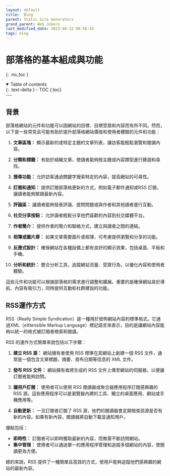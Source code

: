 ```yaml
---
layout: default
title:  Blog
parent: Static Site Generators
grand_parent: Web Jokers
last_modified_date: 2023-06-12 08:56:43
tags: blog 
---
```


# 部落格的基本組成與功能
{: .no_toc }

<details open markdown="block">
  <summary>
    Table of contents
  </summary>
  {: .text-delta }
- TOC
{:toc}
</details>
---

## 背景

部落格網站的元件和功能可以因網站的目標、目標受眾和內容而有所不同。然而，以下是一些常見且可能有助於提升部落格網站價值和使用者體驗的元件和功能：

1. **文章區塊：** 顯示最新的或特定主題的文章列表，讓訪客能輕鬆瀏覽和閱讀內容。

2. **分類和標籤：** 有助於組織文章，使讀者能夠按主題或內容類型進行篩選和尋找。

3. **搜尋功能：** 允許訪客通過關鍵字搜索特定的內容，提高網站的可尋性。

4. **訂閱和通知：** 提供訂閱部落格更新的方式，例如電子郵件通知或RSS 訂閱，讓讀者能夠緊跟最新內容。

5. **評論區：** 讓讀者能夠發表評論、提問問題或與作者和其他讀者進行互動。

6. **社交分享按鈕：** 允許讀者輕鬆分享他們喜歡的內容到社交媒體平台。

7. **作者簡介：** 提供作者的簡介和聯絡方式，建立與讀者之間的連結。

8. **相簿或圖片庫：** 如果文章需要圖片或相簿，可考慮提供瀏覽和分享的功能。

9. **反應式設計：** 確保網站在各種設備上都有良好的顯示效果，包括桌面、平板和手機。

10. **分析和統計：** 整合分析工具，追蹤網站流量、受眾行為，以優化內容和使用者體驗。

這些元件和功能可以根據部落格的需求進行調整和擴展。重要的是確保網站易於導航、內容有吸引力，同時提供互動和社群建設的功能。

## RSS運作方式

RSS（Really Simple Syndication）是一種用於發佈網站內容的標準格式。它通過XML（eXtensible Markup Language）標記語言來表示，目的是讓網站內容能夠以統一的格式被訂閱者檢索和閱讀。

RSS 的運作方式簡單來說包括以下步驟：

1. **建立 RSS 源：** 網站擁有者使用 RSS 標準在其網站上創建一個 RSS 文件，通常是一個包含文章標題、摘要、發布日期等信息的 XML 文件。

2. **發布 RSS 文件：** 網站擁有者將生成的 RSS 文件上傳至網站的伺服器，以便讓訂閱者能夠訪問。

3. **讓用戶訂閱：** 使用者可以使用 RSS 閱讀器或聚合器應用程序訂閱感興趣的 RSS 源。這些應用程序可以是瀏覽器內建的工具、獨立的桌面應用、網站或手機應用等。

4. **自動更新：** 一旦訂閱者訂閱了 RSS 源，他們的閱讀器會定期檢查該源是否有新的內容。如果有新內容，閱讀器將自動下載並通知用戶。

優點包括：

- **即時性：** 訂閱者可以即時獲取最新的內容，而無需不斷訪問網站。
- **集中管理：** 使用者可以通過單一的應用程序管理和追蹤多個網站的內容，使閱讀更為方便。

總的來說，RSS 提供了一種簡單且高效的方式，使用戶能夠追蹤他們感興趣的網站的最新內容。

